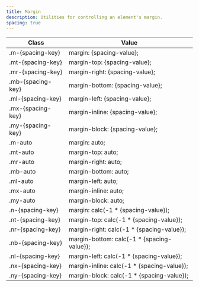 ```yaml
---
title: Margin
description: Utilities for controlling an element's margin.
spacing: true
---
```

<table-helper property="spacers" title="Spacing & Spacing-dynamic" class="mb-lg"></table-helper>
<div class="max-h-288 overflow-y-auto mb-32 preflight-revert">
	<table class="vv-table vv-table--inline-spacing">
		<thead class="sticky z-sticky top-0 bg-surface-1">
			<tr>
				<th>
					Class
				</th>
				<th>
					Value
				</th>
			</tr>
		</thead>
		<tbody class="align-baseline">
			<tr>
				<td translate="no" class="font-mono text-accent whitespace-nowrap">
					.m-{spacing-key}
				</td>
				<td translate="no" class="font-mono text-info whitespace-nowrap">
					margin: {spacing-value};
				</td>
			</tr>
			<tr>
				<td translate="no" class="font-mono text-accent whitespace-nowrap">
					.mt-{spacing-key}
				</td>
				<td translate="no" class="font-mono text-info whitespace-nowrap">
					margin-top: {spacing-value};
				</td>
			</tr>
			<tr>
				<td translate="no" class="font-mono text-accent whitespace-nowrap">
					.mr-{spacing-key}
				</td>
				<td translate="no" class="font-mono text-info whitespace-nowrap">
					margin-right: {spacing-value};
				</td>
			</tr>
			<tr>
				<td translate="no" class="font-mono text-accent whitespace-nowrap">
					.mb-{spacing-key}
				</td>
				<td translate="no" class="font-mono text-info whitespace-nowrap">
					margin-bottom: {spacing-value};
				</td>
			</tr>
			<tr>
				<td translate="no" class="font-mono text-accent whitespace-nowrap">
					.ml-{spacing-key}
				</td>
				<td translate="no" class="font-mono text-info whitespace-nowrap">
					margin-left: {spacing-value};
				</td>
			</tr>
			<tr>
				<td translate="no" class="font-mono text-accent whitespace-nowrap">
					.mx-{spacing-key}
				</td>
				<td translate="no" class="font-mono text-info whitespace-nowrap">
					margin-inline: {spacing-value};
				</td>
			</tr>
			<tr>
				<td translate="no" class="font-mono text-accent whitespace-nowrap">
					.my-{spacing-key}
				</td>
				<td translate="no" class="font-mono text-info whitespace-nowrap">
					margin-block: {spacing-value};
				</td>
			</tr>
			<tr>
				<td translate="no" class="font-mono text-accent whitespace-nowrap">
					.m-auto
				</td>
				<td translate="no" class="font-mono text-info whitespace-nowrap">
					margin: auto;
				</td>
			</tr>
			<tr>
				<td translate="no" class="font-mono text-accent whitespace-nowrap">
					.mt-auto
				</td>
				<td translate="no" class="font-mono text-info whitespace-nowrap">
					margin-top: auto;
				</td>
			</tr>
			<tr>
				<td translate="no" class="font-mono text-accent whitespace-nowrap">
					.mr-auto
				</td>
				<td translate="no" class="font-mono text-info whitespace-nowrap">
					margin-right: auto;
				</td>
			</tr>
			<tr>
				<td translate="no" class="font-mono text-accent whitespace-nowrap">
					.mb-auto
				</td>
				<td translate="no" class="font-mono text-info whitespace-nowrap">
					margin-bottom: auto;
				</td>
			</tr>
			<tr>
				<td translate="no" class="font-mono text-accent whitespace-nowrap">
					.ml-auto
				</td>
				<td translate="no" class="font-mono text-info whitespace-nowrap">
					margin-left: auto;
				</td>
			</tr>
			<tr>
				<td translate="no" class="font-mono text-accent whitespace-nowrap">
					.mx-auto
				</td>
				<td translate="no" class="font-mono text-info whitespace-nowrap">
					margin-inline: auto;
				</td>
			</tr>
			<tr>
				<td translate="no" class="font-mono text-accent whitespace-nowrap">
					.my-auto
				</td>
				<td translate="no" class="font-mono text-info whitespace-nowrap">
					margin-block: auto;
				</td>
			</tr>
			<tr>
				<td translate="no" class="font-mono text-accent whitespace-nowrap">
					.n-{spacing-key}
				</td>
				<td translate="no" class="font-mono text-info whitespace-nowrap">
					margin: calc(-1 * {spacing-value});
				</td>
			</tr>
			<tr>
				<td translate="no" class="font-mono text-accent whitespace-nowrap">
					.nt-{spacing-key}
				</td>
				<td translate="no" class="font-mono text-info whitespace-nowrap">
					margin-top: calc(-1 * {spacing-value});
				</td>
			</tr>
			<tr>
				<td translate="no" class="font-mono text-accent whitespace-nowrap">
					.nr-{spacing-key}
				</td>
				<td translate="no" class="font-mono text-info whitespace-nowrap">
					margin-right: calc(-1 * {spacing-value});
				</td>
			</tr>
			<tr>
				<td translate="no" class="font-mono text-accent whitespace-nowrap">
					.nb-{spacing-key}
				</td>
				<td translate="no" class="font-mono text-info whitespace-nowrap">
					margin-bottom: calc(-1 * {spacing-value});
				</td>
			</tr>
			<tr>
				<td translate="no" class="font-mono text-accent whitespace-nowrap">
					.nl-{spacing-key}
				</td>
				<td translate="no" class="font-mono text-info whitespace-nowrap">
					margin-left: calc(-1 * {spacing-value});
				</td>
			</tr>
			<tr>
				<td translate="no" class="font-mono text-accent whitespace-nowrap">
					.nx-{spacing-key}
				</td>
				<td translate="no" class="font-mono text-info whitespace-nowrap">
					margin-inline: calc(-1 * {spacing-value});
				</td>
			</tr>
			<tr>
				<td translate="no" class="font-mono text-accent whitespace-nowrap">
					.ny-{spacing-key}
				</td>
				<td translate="no" class="font-mono text-info whitespace-nowrap">
					margin-block: calc(-1 * {spacing-value});
				</td>
			</tr>
		</tbody>
	</table>
</div>